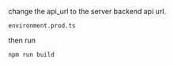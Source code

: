 change the api_url to the server backend api url.

```
environment.prod.ts
```

then run

```bash
npm run build
```
